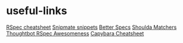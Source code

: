 useful-links
============
[RSpec cheatsheet](https://learn.thoughtbot.com/test-driven-rails-resources/rspec.pdf)
[Snipmate snippets](https://github.com/honza/vim-snippets/blob/master/snippets/eruby.snippets)
[Better Specs](http://betterspecs.org/)
[Shoulda Matchers](https://github.com/thoughtbot/shoulda-matchers)
[Thoughtbot RSpec Awesomeness](https://github.com/thoughtbot/shoulda-matchers)
[Capybara Cheatsheet](https://gist.github.com/zhengjia/428105)
